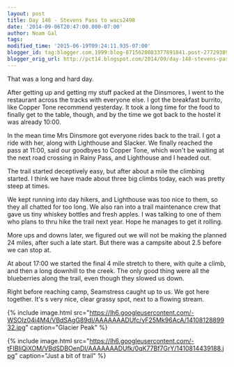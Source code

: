 ```yaml
---
layout: post
title: Day 148 - Stevens Pass to wacs2498
date: '2014-09-06T20:47:00.000-07:00'
author: Noam Gal
tags:
modified_time: '2015-06-19T09:24:11.935-07:00'
blogger_id: tag:blogger.com,1999:blog-8715620883377891841.post-2772938922452489946
blogger_orig_url: http://pct14.blogspot.com/2014/09/day-148-stevens-pass-to-wacs2498.html
---
```


That was a long and hard day.

After getting up and getting my stuff packed at the Dinsmores, I went to the restaurant across the tracks with everyone else. I got the breakfast burrito, like Copper Tone recommend yesterday. It took a long time for the food to finally get to the table, though, and by the time we got back to the hostel it was already 10:00.

In the mean time Mrs Dinsmore got everyone rides back to the trail. I got a ride with her, along with Lighthouse and Slacker. We finally reached the pass at 11:00, said our goodbyes to Copper Tone, which won't be waiting at the next road crossing in Rainy Pass, and Lighthouse and I headed out.

The trail started deceptively easy, but after about a mile the climbing started. I think we have made about three big climbs today, each was pretty steep at times.

We kept running into day hikers, and Lighthouse was too nice to them, so they all chatted for too long. We also ran into a trail maintenance crew that gave us tiny whiskey bottles and fresh apples. I was talking to one of them who plans to thru hike the trail next year. Hope he manages to get it rolling.

More ups and downs later, we figured out we will not be making the planned 24 miles, after such a late start. But there was a campsite about 2.5 before we can stop at.

At about 17:00 we started the final 4 mile stretch to there, with quite a climb, and then a long downhill to the creek. The only good thing were all the blueberries along the trail, even though they slowed us down.

Right before reaching camp, Seamstress caught up to us. We got here together. It's s very nice, clear grassy spot, next to a flowing stream.

{% include image.html src="https://lh6.googleusercontent.com/-WSOIz04i4M4/VBdSAgG89dI/AAAAAAADUfc/yF25Mk96AcA/1410812889932.jpg" caption="Glacier Peak" %}

{% include image.html src="https://lh6.googleusercontent.com/-tFIBIiQiXOM/VBdSDBOenDI/AAAAAAADUfk/0qK77Bf7GrY/1410814439188.jpg" caption="Just a bit of trail" %}
